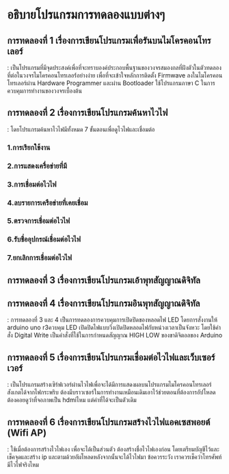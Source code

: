 # อธิบายโปรแกรมการทดลองแบบต่างๆ

## การทดลองที่ 1 เรื่องการเขียนโปรแกรมเพื่อรันบนไมโครคอนโทรเลอร์
: เป็นโปรแกรมที่มีจุดประสงค์เพื่อที่จะทราบองค์ประกอบพื้นฐานของวงจรสมองกลที่ฝังตัวในตัวทดลองที่ต่อในวงจรไมโครคอนโทรเลอร์์อย่างง่าย เพื่อที่จะเข้าใจหลักการติดตั้ง Firmwave ลงในไมโครคอนโทรเลอร์ผ่าน Hardware Programmer และผ่าน Bootloader ใช้โปรแกรมภาษา C ในการควบคุมการทำงานของวงจรเบื้องต้น

## การทดลองที่ 2 เรื่องการเขียนโปรแกรมค้นหาไวไฟ
: โดยโปรแกรมค้นหาไวไฟมีทั้งหมด 7 ขั้นตอนเพื่อดูไวไฟและเชื่อมต่อ 
### 1.การเรียกใช้งาน
### 2.การแสดงเครื่อข่ายที่มี
### 3.การเชื่อมต่อไวไฟ 
### 4.ลบรายการเครือข่ายที่เคยเชื่อม
### 5.ตรวจการเชื่อมต่อไวไฟ
### 6.รับชื่ออุปกรณ์เชื่อมต่อไวไฟ
### 7.ยกเลิกการเชื่อมต่อไวไฟ

## การทดลองที่ 3 เรื่องการเขียนโปรแกรมเอ้าพุทสัญญาณดิจิทัล
## การทดลองที่ 4 เรื่องการเขียนโปรแกรมอินพุทสัญญาณดิจิทัล
: การทดลองที่ 3 และ 4 เป็นการทดลองการควบคุมการเปิดปิดของหลอดไฟ LED โดยการสั่งงานให้ arduino uno r3ควบคุม LED เปิดปิดไฟแบบวิ่งเปิดปิดหลอดไฟกับหน่วงเวลาเป็นจังหวะ โดยใช้คำสั่ง Digital Write เป็นคำสั่งที่ใช้ในการกำหนดสัญญาณ HIGH LOW ของขาดิจิตอลของ Arduino

## การทดลองที่ 5 เรื่องการเขียนโปรแกรมเชื่อมต่อไวไฟและเว็บเซอร์เวอร์
: เป็นโปรแกรมสร้างเซิร์ฟเวอร์ผ่านไวไฟเพื่อจะได้มีการแสดงผลบนโปรแกรมไมโครคอนโทรเลอร์ สังเกตได้จากไฟกระพริบ ต้องมีบราวเซอร์ในการทำงานเหมือนเดิมเอาไว้ช่วยตอนที่ต้องการอัปโหลด ต้องคอยดูว่าที่จอภาพเป็น hdmiไหม แต่ค่าที่ได้จะเป็นตัวเดิม

## การทดลองที่ 6 เรื่องการเขียนโปรแกรมสร้างไวไฟแอคเซสพอยต์ (Wifi AP)
: ใช้เมื่อต้องการสร้างไวไฟเอง เพื่อจะได้เป็นส่วนตัว ต้องสร้างชื่อไวไฟเองก่อน โดยเตรียมบัญชีไว้และเช็คจุดและสร้าง ip และตามด้วยอัผโหลดหลังจากนั้นจะได้ไวไฟมา ข้อควรระวัง เราควรเช็คว่าโทรศัพท์มีไวไฟจริงไหม
